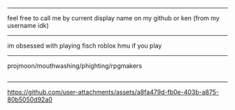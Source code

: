***
feel free to call me by current display name on my github or ken (from my username idk)
***
im obsessed with playing fisch roblox hmu if you play
***

projmoon/mouthwashing/phighting/rpgmakers
<p align="left"> <img src="https://komarev.com/ghpvc/?username=JIGOKUHEN&style=flat-square&color=red&abbreviated=true" alt=""/> 

***
https://github.com/user-attachments/assets/a8fa479d-fb0e-403b-a875-80b5050d92a0


